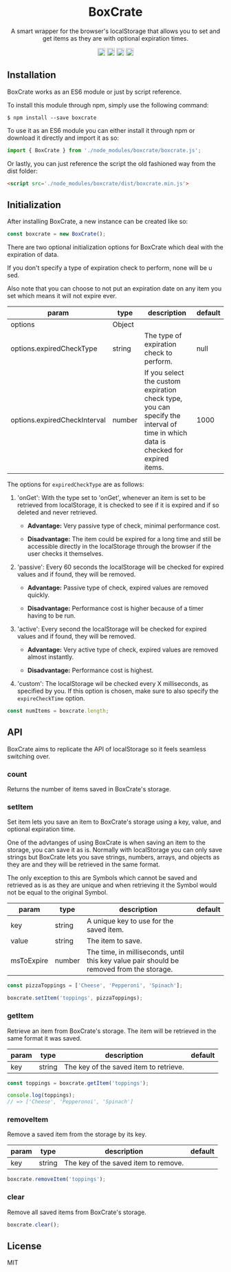 <h1 align="center">BoxCrate</h1>

<p align="center">A smart wrapper for the browser's localStorage that allows you to set and get items as they are with optional expiration times.<p>

<div align="center">
  <a href="https://badge.fury.io/js/boxcrate"><img src="https://badge.fury.io/js/boxcrate.svg" alt="npm version" height="18"></a>
  <a href="https://badge.fury.io/js/boxcrate"><img src="https://img.shields.io/badge/build-passing-brightgreen.svg" alt="build" height="18"></a>
  <a href="https://badge.fury.io/js/boxcrate"><img src="https://img.shields.io/github/issues/robertcorponoi/boxcrate.svg" alt="issues" height="18"></a>
  <a href="https://badge.fury.io/js/boxcrate"><img src="https://img.shields.io/github/license/robertcorponoi/boxcrate.svg" alt="license" height="18"></a>
</div>

## **Installation**

BoxCrate works as an ES6 module or just by script reference.

To install this module through npm, simply use the following command:

```
$ npm install --save boxcrate
```

To use it as an ES6 module you can either install it through npm or download it directly and import it as so:

```js
import { BoxCrate } from './node_modules/boxcrate/boxcrate.js';
```

Or lastly, you can just reference the script the old fashioned way from the dist folder:

```html
<script src='./node_modules/boxcrate/dist/boxcrate.min.js'>
```

## **Initialization**

After installing BoxCrate, a new instance can be created like so:

```js
const boxcrate = new BoxCrate();
```

There are two optional initialization options for BoxCrate which deal with the expiration of data.

If you don't specify a type of expiration check to perform, none will be u sed.

Also note that you can choose to not put an expiration date on any item you set which means it will not expire ever.

| param                        | type   | description                                                                                                                      | default |
|------------------------------|--------|----------------------------------------------------------------------------------------------------------------------------------|---------|
| options                      | Object |                                                                                                                                  |         |
| options.expiredCheckType     | string | The type of expiration check to perform.                                                                                         | null    |
| options.expiredCheckInterval | number | If you select the custom expiration check type, you can specify the interval of time in which data is checked for expired items. | 1000    |

The options for `expiredCheckType` are as follows:

1. 'onGet': With the type set to 'onGet', whenever an item is set to be retrieved from localStorage, it is checked to see if it is expired and if so deleted and never retrieved.

    * **Advantage:** Very passive type of check, minimal performance cost.

    * **Disadvantage:** The item could be expired for a long time and still be accessible directly in the localStorage through the browser if the user checks it themselves.

2. 'passive': Every 60 seconds the localStorage will be checked for expired values and if found, they will be removed.

   * **Advantage:** Passive type of check, expired values are removed quickly.

   * **Disadvantage:** Performance cost is higher because of a timer having to be run.

3. 'active': Every second the localStorage will be checked for expired values and if found, they will be removed.

   * **Advantage:** Very active type of check, expired values are removed almost instantly.

   * **Disadvantage:** Performance cost is highest.

 4. 'custom': The localStorage wil be checked every X milliseconds, as specified by you. If this option is chosen, make sure to also specify the `expireCheckTime` option.

```js
const numItems = boxcrate.length;
```

## **API**

BoxCrate aims to replicate the API of localStorage so it feels seamless switching over.

### **count**

Returns the number of items saved in BoxCrate's storage.

### **setItem**

Set item lets you save an item to BoxCrate's storage using a key, value, and optional expiration time.

One of the advtanges of using BoxCrate is when saving an item to the storage, you can save it as is. Normally with localStorage you can only save strings but BoxCrate lets you save strings, numbers, arrays, and objects as they are and they will be retrieved in the same format.

The only exception to this are Symbols which cannot be saved and retrieved as is as they are unique and when retrieving it the Symbol would not be equal to the original Symbol.

| param      | type   | description                                                                              | default |
|------------|--------|------------------------------------------------------------------------------------------|---------|
| key        | string | A unique key to use for the saved item.                                                  |         |
| value      | string | The item to save.                                                                        |         |
| msToExpire | number | The time, in milliseconds, until this key value pair should be removed from the storage. |         |

```js
const pizzaToppings = ['Cheese', 'Pepperoni', 'Spinach'];

boxcrate.setItem('toppings', pizzaToppings);
```

### **getItem**

Retrieve an item from BoxCrate's storage. The item will be retrieved in the same format it was saved.

| param | type   | description                            | default |
|-------|--------|----------------------------------------|---------|
| key   | string | The key of the saved item to retrieve. |         |

```js
const toppings = boxcrate.getItem('toppings');

console.log(toppings);
// => ['Cheese', 'Pepperonoi', 'Spinach']
```

### **removeItem**

Remove a saved item from the storage by its key.

| param | type   | description                          | default |
|-------|--------|--------------------------------------|---------|
| key   | string | The key of the saved item to remove. |         |

```js
boxcrate.removeItem('toppings');
```

### **clear**

Remove all saved items from BoxCrate's storage.

```js
boxcrate.clear();
```

## **License**

MIT